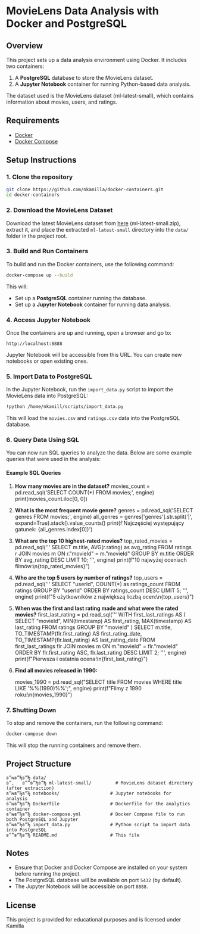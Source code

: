 # MovieLens Data Analysis with Docker and PostgreSQL

## Overview

This project sets up a data analysis environment using Docker. It includes two containers:
1. A **PostgreSQL** database to store the MovieLens dataset.
2. A **Jupyter Notebook** container for running Python-based data analysis.

The dataset used is the MovieLens dataset (ml-latest-small), which contains information about movies, users, and ratings.

## Requirements

- [Docker](https://docs.docker.com/get-docker/)
- [Docker Compose](https://docs.docker.com/compose/install/)

## Setup Instructions

### 1. Clone the repository

```bash
git clone https://github.com/nkamilla/docker-containers.git
cd docker-containers
```

### 2. Download the MovieLens Dataset

Download the latest MovieLens dataset from [here](https://grouplens.org/datasets/movielens/latest/) (ml-latest-small.zip), extract it, and place the extracted `ml-latest-small` directory into the `data/` folder in the project root.

### 3. Build and Run Containers

To build and run the Docker containers, use the following command:

```bash
docker-compose up --build
```

This will:
- Set up a **PostgreSQL** container running the database.
- Set up a **Jupyter Notebook** container for running data analysis.

### 4. Access Jupyter Notebook

Once the containers are up and running, open a browser and go to:

```
http://localhost:8888
```

Jupyter Notebook will be accessible from this URL. You can create new notebooks or open existing ones.

### 5. Import Data to PostgreSQL

In the Jupyter Notebook, run the `import_data.py` script to import the MovieLens data into PostgreSQL:

```bash
!python /home/nkamill/scripts/import_data.py
```

This will load the `movies.csv` and `ratings.csv` data into the PostgreSQL database.

### 6. Query Data Using SQL

You can now run SQL queries to analyze the data. Below are some example queries that were used in the analysis:

#### Example SQL Queries

1. **How many movies are in the dataset?**
movies_count = pd.read_sql('SELECT COUNT(*) FROM movies;', engine)
print(movies_count.iloc[0, 0])

2. **What is the most frequent movie genre?**
genres = pd.read_sql('SELECT genres FROM movies;', engine)
all_genres = genres['genres'].str.split('|', expand=True).stack().value_counts()
print(f'Najczęściej występujący gatunek: {all_genres.index[0]}')
3. **What are the top 10 highest-rated movies?**
   top_rated_movies = pd.read_sql('''
  SELECT m.title, AVG(r.rating) as avg_rating
  FROM ratings r
  JOIN movies m ON r."movieId" = m."movieId"
  GROUP BY m.title
  ORDER BY avg_rating DESC
  LIMIT 10;
''', engine)
print(f"10 najwyżej oceniach filmów:\n{top_rated_movies}")

4. **Who are the top 5 users by number of ratings?**
   top_users = pd.read_sql('''
  SELECT "userId", COUNT(*) as ratings_count
  FROM ratings
  GROUP BY "userId"
  ORDER BY ratings_count DESC
  LIMIT 5;
''', engine)
print(f"5 użytkowników z największą liczbą ocen:\n{top_users}")

5. **When was the first and last rating made and what were the rated movies?**
  first_last_rating = pd.read_sql('''
      WITH first_last_ratings AS (
        SELECT
            "movieId",
            MIN(timestamp) AS first_rating,
            MAX(timestamp) AS last_rating
        FROM ratings
        GROUP BY "movieId"
    )
    SELECT
        m.title,
        TO_TIMESTAMP(flr.first_rating) AS first_rating_date,
        TO_TIMESTAMP(flr.last_rating) AS last_rating_date
    FROM first_last_ratings flr
    JOIN movies m ON m."movieId" = flr."movieId"
    ORDER BY flr.first_rating ASC, flr.last_rating DESC
    LIMIT 2;
''', engine)
print(f"Pierwsza i ostatnia ocena:\n{first_last_rating}")

6. **Find all movies released in 1990:**

   movies_1990 = pd.read_sql("SELECT title FROM movies WHERE title LIKE '%%(1990)%%';", engine)
print(f"Filmy z 1990 roku:\n{movies_1990}")

### 7. Shutting Down

To stop and remove the containers, run the following command:

```bash
docker-compose down
```

This will stop the running containers and remove them.

## Project Structure

```
в”њв”Ђв”Ђ data/
в”‚   в””в”Ђв”Ђ ml-latest-small/         # MovieLens dataset directory (after extraction)
в”њв”Ђв”Ђ notebooks/                   # Jupyter notebooks for analysis
в”њв”Ђв”Ђ Dockerfile                   # Dockerfile for the analytics container
в”њв”Ђв”Ђ docker-compose.yml           # Docker Compose file to run both PostgreSQL and Jupyter
в”њв”Ђв”Ђ import_data.py               # Python script to import data into PostgreSQL
в””в”Ђв”Ђ README.md                    # This file
```

## Notes

- Ensure that Docker and Docker Compose are installed on your system before running the project.
- The PostgreSQL database will be available on port `5432` (by default).
- The Jupyter Notebook will be accessible on port `8888`.

## License

This project is provided for educational purposes and is licensed under Kamilla
